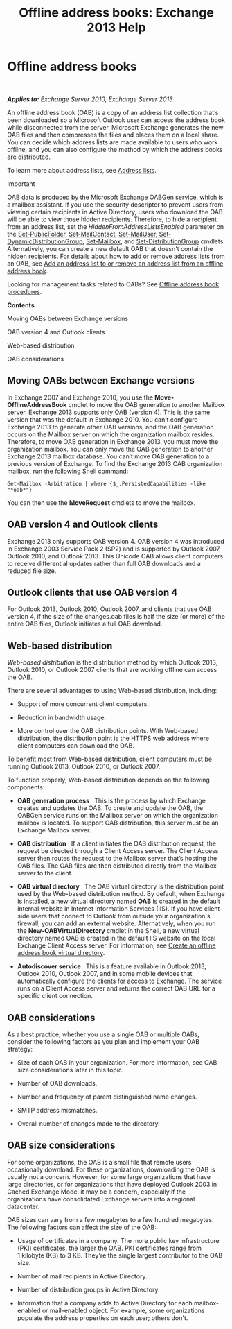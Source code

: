 ﻿---
title: 'Offline address books: Exchange 2013 Help'
TOCTitle: Offline address books
ms:assetid: a6bcb072-4ab9-400e-a5d0-c05264629097
ms:mtpsurl: https://technet.microsoft.com/en-us/library/Bb232155(v=EXCHG.150)
ms:contentKeyID: 49289363
ms.date: 08/17/2016
mtps_version: v=EXCHG.150
---

# Offline address books

 

_**Applies to:** Exchange Server 2010, Exchange Server 2013_


An offline address book (OAB) is a copy of an address list collection that’s been downloaded so a Microsoft Outlook user can access the address book while disconnected from the server. Microsoft Exchange generates the new OAB files and then compresses the files and places them on a local share. You can decide which address lists are made available to users who work offline, and you can also configure the method by which the address books are distributed.

To learn more about address lists, see [Address lists](https://docs.microsoft.com/en-us/exchange/address-books/address-lists/address-lists).


> [!IMPORTANT]
> OAB data is produced by the Microsoft Exchange OABGen service, which is a mailbox assistant. If you use the security descriptor to prevent users from viewing certain recipients in Active Directory, users who download the OAB will be able to view those hidden recipients. Therefore, to hide a recipient from an address list, set the <EM>HiddenFromAddressListsEnabled</EM> parameter on the <A href="https://technet.microsoft.com/en-us/library/aa998596(v=exchg.150)">Set-PublicFolder</A>, <A href="https://technet.microsoft.com/en-us/library/aa995950(v=exchg.150)">Set-MailContact</A>, <A href="https://technet.microsoft.com/en-us/library/aa995971(v=exchg.150)">Set-MailUser</A>, <A href="https://technet.microsoft.com/en-us/library/bb123796(v=exchg.150)">Set-DynamicDistributionGroup</A>, <A href="https://technet.microsoft.com/en-us/library/bb123981(v=exchg.150)">Set-Mailbox</A>, and <A href="https://technet.microsoft.com/en-us/library/bb124955(v=exchg.150)">Set-DistributionGroup</A> cmdlets. Alternatively, you can create a new default OAB that doesn't contain the hidden recipients. For details about how to add or remove address lists from an OAB, see <A href="https://docs.microsoft.com/en-us/exchange/address-books/offline-address-books/add-or-remove-an-address-list">Add an address list to or remove an address list from an offline address book</A>.



Looking for management tasks related to OABs? See [Offline address book procedures](https://docs.microsoft.com/en-us/exchange/address-books/offline-address-books/offline-address-book-procedures).

**Contents**

Moving OABs between Exchange versions

OAB version 4 and Outlook clients

Web-based distribution

OAB considerations

## Moving OABs between Exchange versions

In Exchange 2007 and Exchange 2010, you use the **Move-OfflineAddressBook** cmdlet to move the OAB generation to another Mailbox server. Exchange 2013 supports only OAB (version 4). This is the same version that was the default in Exchange 2010. You can’t configure Exchange 2013 to generate other OAB versions, and the OAB generation occurs on the Mailbox server on which the organization mailbox resides. Therefore, to move OAB generation in Exchange 2013, you must move the organization mailbox. You can only move the OAB generation to another Exchange 2013 mailbox database. You can’t move OAB generation to a previous version of Exchange. To find the Exchange 2013 OAB organization mailbox, run the following Shell command:

    Get-Mailbox -Arbitration | where {$_.PersistedCapabilities -like "*oab*"}

You can then use the **MoveRequest** cmdlets to move the mailbox.

## OAB version 4 and Outlook clients

Exchange 2013 only supports OAB version 4. OAB version 4 was introduced in Exchange 2003 Service Pack 2 (SP2) and is supported by Outlook 2007, Outlook 2010, and Outlook 2013. This Unicode OAB allows client computers to receive differential updates rather than full OAB downloads and a reduced file size.

## Outlook clients that use OAB version 4

For Outlook 2013, Outlook 2010, Outlook 2007, and clients that use OAB version 4, if the size of the changes.oab files is half the size (or more) of the entire OAB files, Outlook initiates a full OAB download.

## Web-based distribution

*Web-based distribution* is the distribution method by which Outlook 2013, Outlook 2010, or Outlook 2007 clients that are working offline can access the OAB.

There are several advantages to using Web-based distribution, including:

  - Support of more concurrent client computers.

  - Reduction in bandwidth usage.

  - More control over the OAB distribution points. With Web-based distribution, the distribution point is the HTTPS web address where client computers can download the OAB.

To benefit most from Web-based distribution, client computers must be running Outlook 2013, Outlook 2010, or Outlook 2007.

To function properly, Web-based distribution depends on the following components:

  - **OAB generation process**   This is the process by which Exchange creates and updates the OAB. To create and update the OAB, the OABGen service runs on the Mailbox server on which the organization mailbox is located. To support OAB distribution, this server must be an Exchange Mailbox server.

  - **OAB distribution**   If a client initiates the OAB distribution request, the request be directed through a Client Access server. The Client Access server then routes the request to the Mailbox server that’s hosting the OAB files. The OAB files are then distributed directly from the Mailbox server to the client.

  - **OAB virtual directory**   The OAB virtual directory is the distribution point used by the Web-based distribution method. By default, when Exchange is installed, a new virtual directory named **OAB** is created in the default internal website in Internet Information Services (IIS). If you have client-side users that connect to Outlook from outside your organization's firewall, you can add an external website. Alternatively, when you run the **New-OABVirtualDirectory** cmdlet in the Shell, a new virtual directory named OAB is created in the default IIS website on the local Exchange Client Access server. For information, see [Create an offline address book virtual directory](https://docs.microsoft.com/en-us/exchange/address-books/offline-address-books/create-virtual-directory).

  - **Autodiscover service**   This is a feature available in Outlook 2013, Outlook 2010, Outlook 2007, and in some mobile devices that automatically configure the clients for access to Exchange. The service runs on a Client Access server and returns the correct OAB URL for a specific client connection.

## OAB considerations

As a best practice, whether you use a single OAB or multiple OABs, consider the following factors as you plan and implement your OAB strategy:

  - Size of each OAB in your organization. For more information, see OAB size considerations later in this topic.

  - Number of OAB downloads.

  - Number and frequency of parent distinguished name changes.

  - SMTP address mismatches.

  - Overall number of changes made to the directory.

## OAB size considerations

For some organizations, the OAB is a small file that remote users occasionally download. For these organizations, downloading the OAB is usually not a concern. However, for some large organizations that have large directories, or for organizations that have deployed Outlook 2003 in Cached Exchange Mode, it may be a concern, especially if the organizations have consolidated Exchange servers into a regional datacenter.

OAB sizes can vary from a few megabytes to a few hundred megabytes. The following factors can affect the size of the OAB:

  - Usage of certificates in a company. The more public key infrastructure (PKI) certificates, the larger the OAB. PKI certificates range from 1 kilobyte (KB) to 3 KB. They're the single largest contributor to the OAB size.

  - Number of mail recipients in Active Directory.

  - Number of distribution groups in Active Directory.

  - Information that a company adds to Active Directory for each mailbox-enabled or mail-enabled object. For example, some organizations populate the address properties on each user; others don't.


